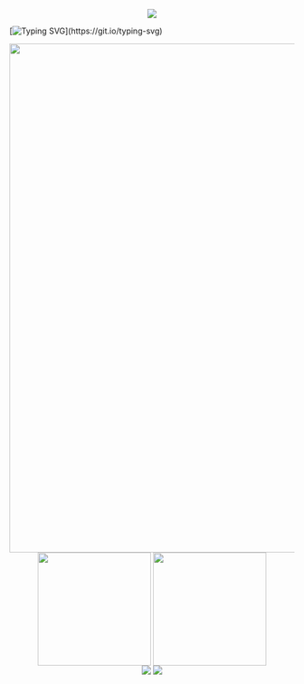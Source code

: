 <p align="center">
<img src="https://capsule-render.vercel.app/api?type=waving&color=timeGradient&height=300&&section=header&text=AsanoSaki&fontSize=90&fontAlign=50&fontAlignY=30&desc=别听世俗的耳语，去看自己喜欢的风景&descAlign=50&descSize=30&descAlignY=60&animation=twinkling" />
</p>

<!--
<h1>AsanoSaki 🎉🎉🎉</h1>
-->

<!--
<h1 align="center"> <a href="https://github.com/AsanoSaki"> <img src="https://readme-typing-svg.herokuapp.com/?lines=%console.log(%22Hello%2C%20World!%22);Welcome%20to%20my%20profile!&center=true&size=27"> </a> </h1>
-->

[![Typing SVG](https://readme-typing-svg.demolab.com?font=Fira+Code&size=30&pause=1000&color=F776F2&center=true&vCenter=true&width=435&separator=%3C&lines=AsanoSaki+OvO+~~~%3CWelcome+to+my+profile!%3Cprint(%22Hello+World!%22);)](https://git.io/typing-svg)

<!--
**AsanoSaki/asanosaki** is a ✨ _special_ ✨ repository because its `README.md` (this file) appears on your GitHub profile.

Here are some ideas to get you started:

- 🔭 I’m currently working on ...
- 🌱 I’m currently learning ...
- 👯 I’m looking to collaborate on ...
- 🤔 I’m looking for help with ...
- 💬 Ask me about ...
- 📫 How to reach me: ...
- 😄 Pronouns: ...
- ⚡ Fun fact: ...
-->

<!--
![Metrics](https://metrics.lecoq.io/AsanoSaki?template=classic&base=header%2C%20activity%2C%20community%2C%20repositories%2C%20metadata&base.indepth=false&base.hireable=false&base.skip=false&config.timezone=Asia%2FShanghai)
-->

<!--
[![Ashutosh's github activity graph](https://github-readme-activity-graph.vercel.app/graph?username=AsanoSaki&theme=xcode)](https://github.com/ashutosh00710/github-readme-activity-graph)
-->

<!--
<div align="center">
  <img height="180px" src="https://github-readme-stats.vercel.app/api?username=AsanoSaki&hide_title=false&hide_border=true&show_icons=true&line_height=21&text_color=000&icon_color=000&bg_color=0,ea6161,ffc64d,fffc4d,52fa5a&theme=graywhite" />
  <img height="180px" src="https://github-readme-stats.vercel.app/api/top-langs/?username=AsanoSaki&hide_title=false&hide_border=true&layout=compact&langs_count=6&text_color=000&icon_color=fff&bg_color=0,52fa5a,4dfcff,c64dff&theme=graywhite" />
</div>
-->


<div align="center">
  <!-- https://github.com/Ashutosh00710/github-readme-activity-graph -->
  <img width="900" src="https://github-readme-activity-graph.vercel.app/graph?username=AsanoSaki&theme=github-compact&hide_border=true&area=true">
  <br/>
  <!-- https://github.com/anuraghazra/github-readme-stats -->
  <img height=200 align="center" src="https://github-readme-stats.vercel.app/api?username=AsanoSaki&theme=transparent&include_all_commits=true&show_icons=true&hide_border=true" />
  <img height=200 align="center" src="https://github-readme-stats.vercel.app/api/top-langs?username=anuraghazra&layout=compact&theme=transparent&langs_count=8&card_width=320&hide_border=true" />
</div>

<div align="center">
  <img src="https://stats.justsong.cn/api/github?username=AsanoSaki">
  <img src="https://stats.justsong.cn/api/csdn?id=m0_51755720">
  <!--
  <img src="https://stats.justsong.cn/api/leetcode?username=AsanoSaki&cn=true">
  <img src="https://stats.justsong.cn/api/zhihu?username=luo-li-xi-zhi">
  -->
</div>
